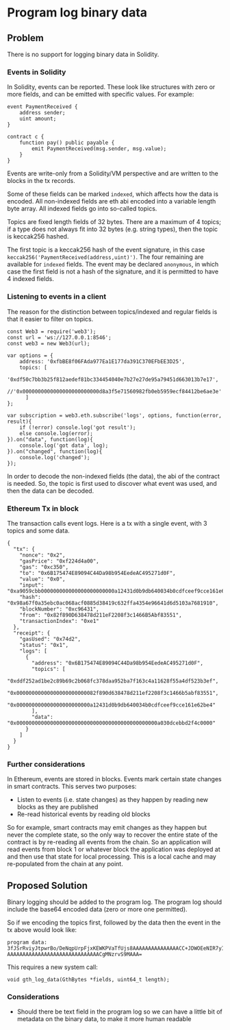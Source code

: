 # Program log binary data

## Problem

There is no support for logging binary data in Solidity.

### Events in Solidity

In Solidity, events can be reported. These look like structures with zero or
more fields, and can be emitted with specific values. For example:

```
event PaymentReceived {
    address sender;
    uint amount;
}

contract c {
    function pay() public payable {
        emit PaymentReceived(msg.sender, msg.value);
    }
}
```

Events are write-only from a Solidity/VM perspective and are written to
the blocks in the tx records.

Some of these fields can be marked `indexed`, which affects how the data is
encoded. All non-indexed fields are eth abi encoded into a variable length
byte array. All indexed fields go into so-called topics.

Topics are fixed length fields of 32 bytes. There are a maximum of 4 topics;
if a type does not always fit into 32 bytes (e.g. string types), then the topic
is keccak256 hashed.

The first topic is a keccak256 hash of the event signature, in this case
`keccak256('PaymentReceived(address,uint)')`. The four remaining are available
for `indexed` fields. The event may be declared `anonymous`, in which case
the first field is not a hash of the signature, and it is permitted to have
4 indexed fields.

### Listening to events in a client

The reason for the distinction between topics/indexed and regular fields is
that it easier to filter on topics.

```
const Web3 = require('web3');
const url = 'ws://127.0.0.1:8546';
const web3 = new Web3(url);

var options = {
    address: '0xfbBE8f06FAda977Ea1E177da391C370EFbEE3D25',
    topics: [
        '0xdf50c7bb3b25f812aedef81bc334454040e7b27e27de95a79451d663013b7e17',
        //'0x0000000000000000000000000d8a3f5e71560982fb0eb5959ecf84412be6ae3e'
      ]
};

var subscription = web3.eth.subscribe('logs', options, function(error, result){
    if (!error) console.log('got result');
    else console.log(error);
}).on("data", function(log){
    console.log('got data', log);
}).on("changed", function(log){
    console.log('changed');
});
```

In order to decode the non-indexed fields (the data), the abi of the contract
is needed. So, the topic is first used to discover what event was used, and
then the data can be decoded.

### Ethereum Tx in block

The transaction calls event logs. Here is a tx with a single event, with 3
topics and some data.

```
{
  "tx": {
    "nonce": "0x2",
    "gasPrice": "0xf224d4a00",
    "gas": "0xc350",
    "to": "0x6B175474E89094C44Da98b954EedeAC495271d0F",
    "value": "0x0",
    "input": "0xa9059cbb000000000000000000000000a12431d0b9db640034b0cdfceef9cce161e62be40000000000000000000000000000000000000000000000a030dcebbd2f4c0000",
    "hash": "0x98a67f0a35ebc0ac068acf0885d38419c632ffa4354e96641d6d5103a7681910",
    "blockNumber": "0xc96431",
    "from": "0x82f890D638478d211eF2208f3c1466B5Abf83551",
    "transactionIndex": "0xe1"
  },
  "receipt": {
    "gasUsed": "0x74d2",
    "status": "0x1",
    "logs": [
      {
        "address": "0x6B175474E89094C44Da98b954EedeAC495271d0F",
        "topics": [
          "0xddf252ad1be2c89b69c2b068fc378daa952ba7f163c4a11628f55a4df523b3ef",
          "0x00000000000000000000000082f890d638478d211ef2208f3c1466b5abf83551",
          "0x000000000000000000000000a12431d0b9db640034b0cdfceef9cce161e62be4"
        ],
        "data": "0x0000000000000000000000000000000000000000000000a030dcebbd2f4c0000"
      }
    ]
  }
}
```

### Further considerations

In Ethereum, events are stored in blocks. Events mark certain state changes in
smart contracts. This serves two purposes:

 - Listen to events (i.e. state changes) as they happen by reading new blocks
   as they are published
 - Re-read historical events by reading old blocks

So for example, smart contracts may emit changes as they happen but never the
complete state, so the only way to recover the entire state of the contract
is by re-reading all events from the chain. So an application will read events
from block 1 or whatever block the application was deployed at and then use
that state for local processing. This is a local cache and may re-populated
from the chain at any point.

## Proposed Solution

Binary logging should be added to the program log. The program log should include the base64 encoded data (zero or more one permitted).

So if we encoding the topics first, followed by the data then the event in the
tx above would look like:
```
program data: 3fJSrRviyJtpwrBo/DeNqpUrpFjxKEWKPVaTfUjs8AAAAAAAAAAAAAAACC+JDWOEeNIR7yII88FGa1q/g1UQAAAAAAAAAAAAAAAKEkMdC522QANLDN/O75zOFh5ivk AAAAAAAAAAAAAAAAAAAAAAAAAAAAAACgMNzrvS9MAAA=
```

This requires a new system call:

```
void gth_log_data(GthBytes *fields, uint64_t length);
```

### Considerations

- Should there be text field in the program log so we can have a little bit of
  metadata on the binary data, to make it more human readable
